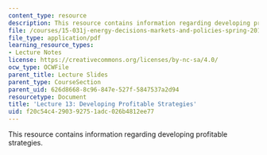 ```yaml
---
content_type: resource
description: This resource contains information regarding developing profitable strategies.
file: /courses/15-031j-energy-decisions-markets-and-policies-spring-2012/f20c54c4290392751adc026b4812ee77_MIT15_031JS12_lec13.pdf
file_type: application/pdf
learning_resource_types:
- Lecture Notes
license: https://creativecommons.org/licenses/by-nc-sa/4.0/
ocw_type: OCWFile
parent_title: Lecture Slides
parent_type: CourseSection
parent_uid: 626d8668-8c96-847e-527f-5847537a2d94
resourcetype: Document
title: 'Lecture 13: Developing Profitable Strategies'
uid: f20c54c4-2903-9275-1adc-026b4812ee77
---
```

This resource contains information regarding developing profitable strategies.